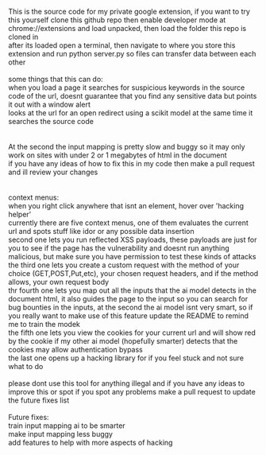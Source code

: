 This is the source code for my private google extension, if you want to try this yourself clone this github repo then enable developer mode at chrome://extensions and load unpacked, then load the folder this repo is cloned in </br>
after its loaded open a terminal, then navigate to where you store this extension and run python server.py so files can transfer data between each other
</br>
</br>
some things that this can do: </br>
when you load a page it searches for suspicious keywords in the source code of the url, doesnt guarantee that you find any sensitive data but points it out with a window alert </br>
looks at the url for an open redirect using a scikit model at the same time it searches the source code </br>
</br>
</br>
At the second the input mapping is pretty slow and buggy so it may only work on sites with under 2 or 1 megabytes of html in the document</br>
if you have any ideas of how to fix this in my code then make a pull request and ill review your changes </br> </br></br>
context menus: </br> 
when you right click anywhere that isnt an element, hover over 'hacking helper' </br>
currently there are five context menus, one of them evaluates the current url and spots stuff like idor or any possible data insertion </br>
second one lets you run reflected XSS payloads, these payloads are just for you to see if the page has the vulnerability and doesnt run anything malicious, but make sure you have permission to test these kinds of attacks </br>
the third one lets you create a custom request with the method of your choice (GET,POST,Put,etc), your chosen request headers, and if the method allows, your own request body </br>
thr fourth one lets you map out all the inputs that the ai model detects in the document html, it also guides the page to the input so you can search for bug bounties in the inputs, at the second the ai model isnt very smart, so if you really want to make use of this feature update the README to remind me to train the modek </br>
the fifth one lets you view the cookies for your current url and will show red by the cookie if my other ai model (hopefully smarter) detects that the cookies may allow authentication bypass</br>
the last one opens up a hacking library for if you feel stuck and not sure what to do 
</br>
</br>
please dont use this tool for anything illegal and if you have any ideas to improve this or spot if you spot any problems make a pull request to update the future fixes list
</br></br>
Future fixes: </br>
train input mapping ai to be smarter </br>
make input mapping less buggy </br>
add features to help with more aspects of hacking
</br> </br>
